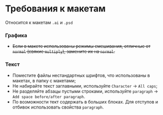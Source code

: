 Требования к макетам
====================

Относится к макетам `.ai` и `.psd`

### Графика
+ ~~Если в макете использованы режимы смешивания, отличные от `normal` (свякие `multiply`), замените
их на `normal`.~~

### Текст
+ Поместите файлы нестандартных шрифтов, что использованы в макетах, в папку с макетами;
+ Не набирайте текст заглавными, используйте `Character` → `All caps`;
+ Не разделяйте абзацы пустыми строками, используйте `paragraph` → `Add space before/after paragraph`.
+ По возможности тект содержать в больших блоках. Для отступов и отбивок использовать свойства `paragraph`.